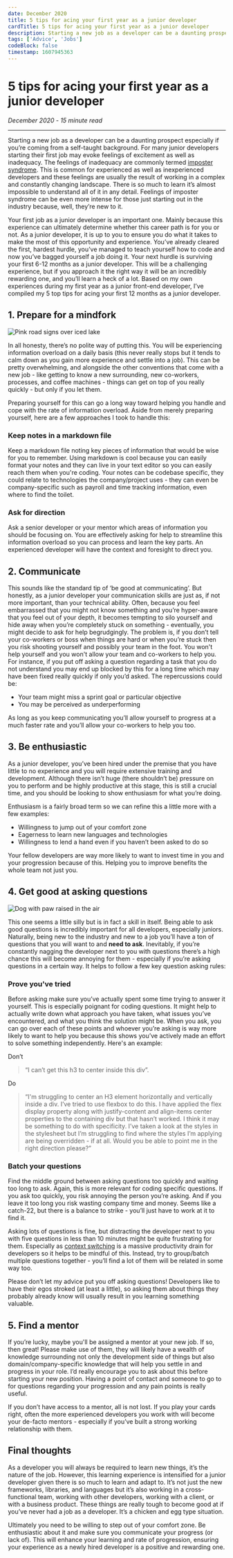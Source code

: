 ```yaml
---
date: December 2020
title: 5 tips for acing your first year as a junior developer
cardTitle: 5 tips for acing your first year as a junior developer
description: Starting a new job as a developer can be a daunting prospect especially if you’re coming from a self-taught background. For many junior developers starting their first job may evoke feelings of excitement as well as inadequacy. Based on my own experiences during my first year as a junior front-end developer, I have reflected on what I felt I did well and also what I didn’t do too well. I’ve compiled my 5 top tips for acing your first 12 months as a junior developer.
tags: ['Advice', 'Jobs']
codeBlock: false
timestamp: 1607945363
---
```



# 5 tips for acing your first year as a junior developer
*December 2020* *-* *15 minute read*

***

Starting a new job as a developer can be a daunting prospect especially if you’re coming from a self-taught background. For many junior developers starting their first job may evoke feelings of excitement as well as inadequacy. The feelings of inadequacy are commonly termed [imposter syndrome](https://en.wikipedia.org/wiki/Impostor_syndrome). This is common for experienced as well as inexperienced developers and these feelings are usually the result of working in a complex and constantly changing landscape. There is so much to learn it’s almost impossible to understand all of it in any detail. Feelings of imposter syndrome can be even more intense for those just starting out in the industry because, well, they’re new to it.

Your first job as a junior developer is an important one. Mainly because this experience can ultimately determine whether this career path is for you or not. As a junior developer, it is up to you to ensure you do what it takes to make the most of this opportunity and experience. You’ve already cleared the first, hardest hurdle, you’ve managed to teach yourself how to code and now you’ve bagged yourself a job doing it. Your next hurdle is surviving your first 6-12 months as a junior developer. This will be a challenging experience, but if you approach it the right way it will be an incredibly rewarding one, and you’ll learn a heck of a lot. Based on my own experiences during my first year as a junior front-end developer, I’ve compiled my 5 top tips for acing your first 12 months as a junior developer.

## 1. Prepare for a mindfork

![Pink road signs over iced lake](/images/blog/confusion.jpg)

In all honesty, there’s no polite way of putting this. You will be experiencing information overload on a daily basis (this never really stops but it tends to calm down as you gain more experience and settle into a job). This can be pretty overwhelming, and alongside the other conventions that come with a new job - like getting to know a new surrounding, new co-workers, processes, and coffee machines - things can get on top of you really quickly - but only if you let them. 

Preparing yourself for this can go a long way toward helping you handle and cope with the rate of information overload. Aside from merely preparing yourself, here are a few approaches I took to handle this:

### Keep notes in a markdown file

Keep a markdown file noting key pieces of information that would be wise for you to remember. Using markdown is cool because you can easily format your notes and they can live in your text editor so you can easily reach them when you're coding. Your notes can be codebase specific, they could relate to technologies the company/project uses - they can even be company-specific such as payroll and time tracking information, even where to find the toilet.

### Ask for direction

Ask a senior developer or your mentor which areas of information you should be focusing on. You are effectively asking for help to streamline this information overload so you can process and learn the key parts. An experienced developer will have the context and foresight to direct you.

## 2. Communicate

This sounds like the standard tip of ‘be good at communicating’. But honestly, as a junior developer your communication skills are just as, if not more important, than your technical ability. Often, because you feel embarrassed that you might not know something and you’re hyper-aware that you feel out of your depth, it becomes tempting to silo yourself and hide away when you’re completely stuck on something - eventually, you might decide to ask for help begrudgingly. The problem is, if you don’t tell your co-workers or boss when things are hard or when you’re stuck then you risk shooting yourself and possibly your team in the foot. You won't help yourself and you won't allow your team and co-workers to help you. For instance, if you put off asking a question regarding a task that you do not understand you may end up blocked by this for a long time which may have been fixed really quickly if only you’d asked. The repercussions could be:

* Your team might miss a sprint goal or particular objective
* You may be perceived as underperforming

As long as you keep communicating you’ll allow yourself to progress at a much faster rate and you’ll allow your co-workers to help you too.

## 3. Be enthusiastic 

As a junior developer, you’ve been hired under the premise that you have little to no experience and you will require extensive training and development. Although there isn’t huge (there shouldn’t be) pressure on you to perform and be highly productive at this stage, this is still a crucial time, and you should be looking to show enthusiasm for what you’re doing. 

Enthusiasm is a fairly broad term so we can refine this a little more with a few examples:

* Willingness to jump out of your comfort zone
* Eagerness to learn new languages and technologies
* Willingness to lend a hand even if you haven’t been asked to do so

Your fellow developers are way more likely to want to invest time in you and your progression because of this. Helping you to improve benefits the whole team not just you.

## 4. Get good at asking questions

![Dog with paw raised in the air](/images/blog/dog-question.jpg)

This one seems a little silly but is in fact a skill in itself. Being able to ask good questions is incredibly important for all developers, especially juniors. Naturally, being new to the industry and new to a job you’ll have a ton of questions that you will want to and **need to ask**. Inevitably, if you’re constantly nagging the developer next to you with questions there’s a high chance this will become annoying for them - especially if you’re asking questions in a certain way. It helps to follow a few key question asking rules:

### Prove you've tried

Before asking make sure you’ve actually spent some time trying to answer it yourself. This is especially poignant for coding questions. It might help to actually write down what approach you have taken, what issues you’ve encountered, and what you think the solution might be. When you ask, you can go over each of these points and whoever you’re asking is way more likely to want to help you because this shows you’ve actively made an effort to solve something independently. Here's an example:

Don’t
>“I can’t get this h3 to center inside this div”.

Do
>“I'm struggling to center an H3 element horizontally and vertically inside a div. I’ve tried to use flexbox to do this. I have applied the flex display property along with justify-content and align-items center properties to the containing div but that hasn’t worked. I think it may be something to do with specificity. I’ve taken a look at the styles in the stylesheet but I’m struggling to find where the styles I’m applying are being overridden - if at all. Would you be able to point me in the right direction please?”

### Batch your questions

Find the middle ground between asking questions too quickly and waiting too long to ask. Again, this is more relevant for coding specific questions. If you ask too quickly, you risk annoying the person you’re asking. And if you leave it too long you risk wasting company time and money. Seems like a catch-22, but there is a balance to strike - you’ll just have to work at it to find it.

Asking lots of questions is fine, but distracting the developer next to you with five questions in less than 10 minutes might be quite frustrating for them. Especially as [context switching](https://blog.trello.com/why-context-switching-ruins-productivity) is a massive productivity drain for developers so it helps to be mindful of this. Instead, try to group/batch multiple questions together - you’ll find a lot of them will be related in some way too.

Please don’t let my advice put you off asking questions! Developers like to have their egos stroked (at least a little), so asking them about things they probably already know will usually result in you learning something valuable.

## 5. Find a mentor

If you’re lucky, maybe you'll be assigned a mentor at your new job. If so, then great! Please make use of them, they will likely have a wealth of knowledge surrounding not only the development side of things but also domain/company-specific knowledge that will help you settle in and progress in your role. I’d really encourage you to ask about this before starting your new position. Having a point of contact and someone to go to for questions regarding your progression and any pain points is really useful.

If you don’t have access to a mentor, all is not lost. If you play your cards right, often the more experienced developers you work with will become your de-facto mentors - especially if you’ve built a strong working relationship with them.

## Final thoughts

As a developer you will always be required to learn new things, it’s the nature of the job. However, this learning experience is intensified for a junior developer given there is so much to learn and adapt to. It’s not just the new frameworks, libraries, and languages but it’s also working in a cross-functional team, working with other developers, working with a client, or with a business product. These things are really tough to become good at if you’ve never had a job as a developer. It’s a chicken and egg type situation.

Ultimately you need to be willing to step out of your comfort zone. Be enthusiastic about it and make sure you communicate your progress (or lack of). This will enhance your learning and rate of progression, ensuring your experience as a newly hired developer is a positive and rewarding one.
